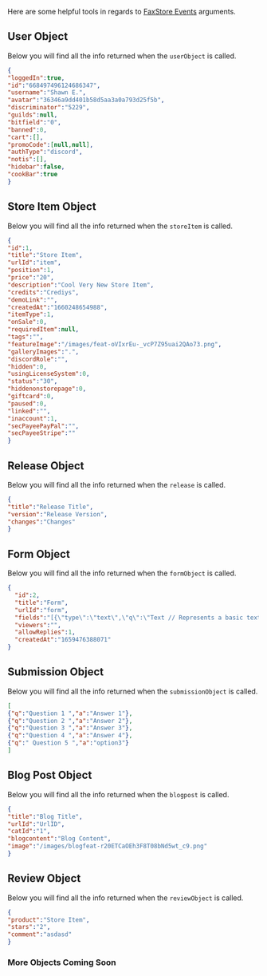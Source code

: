 Here are some helpful tools in regards to [FaxStore Events](/c/faxstore/events) arguments.

## User Object

Below you will find all the info returned when the `userObject` is called.

```json
{
"loggedIn":true,
"id":"668497496124686347",
"username":"Shawn E.",
"avatar":"36346a9dd401b58d5aa3a0a793d25f5b",
"discriminator":"5229",
"guilds":null,
"bitfield":"0",
"banned":0,
"cart":[],
"promoCode":[null,null],
"authType":"discord",
"notis":[],
"hidebar":false,
"cookBar":true
}
```

## Store Item Object

Below you will find all the info returned when the `storeItem` is called.

```json
{
"id":1,
"title":"Store Item",
"urlId":"item",
"position":1,
"price":"20",
"description":"Cool Very New Store Item",
"credits":"Crediys",
"demoLink":"",
"createdAt":"1660248654988",
"itemType":1,
"onSale":0,
"requiredItem":null,
"tags":"",
"featureImage":"/images/feat-oVIxrEu-_vcP7Z95uai2QAo73.png",
"galleryImages":".",
"discordRole":"",
"hidden":0,
"usingLicenseSystem":0,
"status":"30",
"hiddenonstorepage":0,
"giftcard":0,
"paused":0,
"linked":"",
"inaccount":1,
"secPayeePayPal":"",
"secPayeeStripe":""
}
```

## Release Object

Below you will find all the info returned when the `release` is called.

```json
{
"title":"Release Title",
"version":"Release Version",
"changes":"Changes"
}
```

## Form Object

Below you will find all the info returned when the `formObject` is called.

```json
{
  "id":2,
  "title":"Form",
  "urlId":"form",
  "fields":"[{\"type\":\"text\",\"q\":\"Text // Represents a basic text field question \",\"opts\":null},{\"type\":\"area\",\"q\":\"TextArea // Creates the question as a text area \",\"opts\":null},{\"type\":\"drop\",\"q\":\" Dropdown \",\"opts\":[\" option1\",\"option2\",\"option3\"]}",
  "viewers":"",
  "allowReplies":1,
  "createdAt":"1659476388071"
}
```

## Submission Object

Below you will find all the info returned when the `submissionObject` is called.

```json
[
{"q":"Question 1 ","a":"Answer 1"},
{"q":"Question 2 ","a":"Answer 2"},
{"q":"Question 3 ","a":"Answer 3"},
{"q":"Question 4 ","a":"Answer 4"},
{"q":" Question 5 ","a":"option3"}
]
```

## Blog Post Object

Below you will find all the info returned when the `blogpost` is called.

```json
{
"title":"Blog Title",
"urlId":"UrlID",
"catId":"1",
"blogcontent":"Blog Content",
"image":"/images/blogfeat-r20ETCaOEh3F8T08bNd5wt_c9.png"
}
```

## Review Object

Below you will find all the info returned when the `reviewObject` is called.

```json
{
"product":"Store Item",
"stars":"2",
"comment":"asdasd"
}
```


### More Objects Coming Soon


